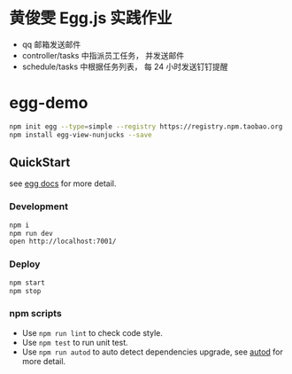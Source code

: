 # 黄俊雯 Egg.js 实践作业

- qq 邮箱发送邮件
- controller/tasks 中指派员工任务， 并发送邮件
- schedule/tasks 中根据任务列表， 每 24 小时发送钉钉提醒

# egg-demo

```bash
npm init egg --type=simple --registry https://registry.npm.taobao.org
npm install egg-view-nunjucks --save
```

## QuickStart

<!-- add docs here for user -->

see [egg docs][egg] for more detail.

### Development

```bash
npm i
npm run dev
open http://localhost:7001/
```

### Deploy

```bash
npm start
npm stop
```

### npm scripts

- Use `npm run lint` to check code style.
- Use `npm test` to run unit test.
- Use `npm run autod` to auto detect dependencies upgrade, see [autod](https://www.npmjs.com/package/autod) for more detail.

[egg]: https://eggjs.org
